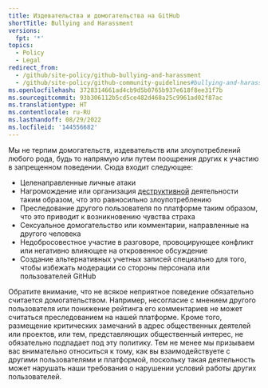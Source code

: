 ```yaml
---
title: Издевательства и домогательства на GitHub
shortTitle: Bullying and Harassment
versions:
  fpt: '*'
topics:
  - Policy
  - Legal
redirect_from:
  - /github/site-policy/github-bullying-and-harassment
  - /github/site-policy/github-community-guidelines#bullying-and-harassment
ms.openlocfilehash: 3728314661ad4cb9d5b0765b937e618f8ee31f7b
ms.sourcegitcommit: 93b306112b5cd5ce482d468a25c9961ad02f87ac
ms.translationtype: HT
ms.contentlocale: ru-RU
ms.lasthandoff: 08/29/2022
ms.locfileid: '144556682'
---
```

Мы не терпим домогательств, издевательств или злоупотреблений любого рода, будь то напрямую или путем поощрения других к участию в запрещенном поведении. Сюда входит следующее:

- Целенаправленные личные атаки
- Нагромождение или организация [деструктивной](/github/site-policy/github-disrupting-the-experience-of-other-users) деятельности таким образом, что это равносильно злоупотреблению
- Преследование другого пользователя по платформе таким образом, что это приводит к возникновению чувства страха
- Сексуальное домогательство или комментарии, направленные на другого человека
- Недобросовестное участие в разговоре, провоцирующее конфликт или негативно влияющее на откровенное обсуждение
- Создание альтернативных учетных записей специально для того, чтобы избежать модерации со стороны персонала или пользователей GitHub

Обратите внимание, что не всякое неприятное поведение обязательно считается домогательством. Например, несогласие с мнением другого пользователя или понижение рейтинга его комментариев не может считаться преследованием на нашей платформе. Кроме того, размещение критических замечаний в адрес общественных деятелей или проектов, или тем, представляющих общественный интерес, не обязательно подпадает под эту политику. Тем не менее мы призываем вас внимательно относиться к тому, как вы взаимодействуете с другими пользователями и платформой, поскольку такая деятельность может нарушать наши требования о нарушении условий работы других пользователей.
